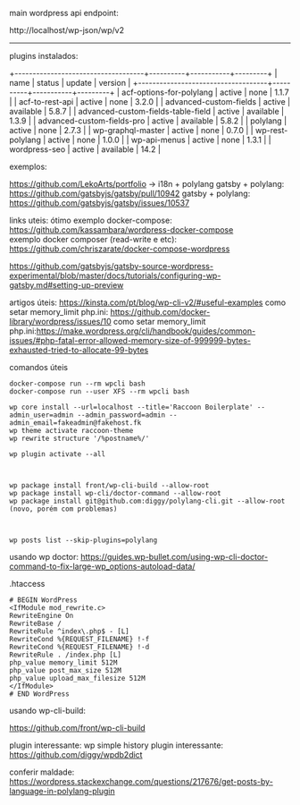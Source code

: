 main wordpress api endpoint:

  http://localhost/wp-json/wp/v2


---

plugins instalados: 

  +------------------------------------+----------+-----------+---------+
  | name                               | status   | update    | version |
  +------------------------------------+----------+-----------+---------+
  | acf-options-for-polylang           | active   | none      | 1.1.7   |
  | acf-to-rest-api                    | active   | none      | 3.2.0   |
  | advanced-custom-fields             | active   | available | 5.8.7   |
  | advanced-custom-fields-table-field | active   | available | 1.3.9   |
  | advanced-custom-fields-pro         | active   | available | 5.8.2   |
  | polylang                           | active   | none      | 2.7.3   |
  | wp-graphql-master                  | active   | none      | 0.7.0   |
  | wp-rest-polylang                   | active   | none      | 1.0.0   |
  | wp-api-menus                       | active   | none      | 1.3.1   |
  | wordpress-seo                      | active   | available | 14.2    |


exemplos: 

  https://github.com/LekoArts/portfolio -> i18n + polylang
  gatsby + polylang: https://github.com/gatsbyjs/gatsby/pull/10942
  gatsby + polylang: https://github.com/gatsbyjs/gatsby/issues/10537


  links uteis:
  ótimo exemplo docker-compose: https://github.com/kassambara/wordpress-docker-compose  
  exemplo docker composer (read-write e etc): https://github.com/chriszarate/docker-compose-wordpress

  https://github.com/gatsbyjs/gatsby-source-wordpress-experimental/blob/master/docs/tutorials/configuring-wp-gatsby.md#setting-up-preview


artigos úteis: 
    https://kinsta.com/pt/blog/wp-cli-v2/#useful-examples
    como setar memory_limit php.ini: https://github.com/docker-library/wordpress/issues/10 
    como setar memory_limit php.ini:https://make.wordpress.org/cli/handbook/guides/common-issues/#php-fatal-error-allowed-memory-size-of-999999-bytes-exhausted-tried-to-allocate-99-bytes

comandos úteis

```
docker-compose run --rm wpcli bash 
docker-compose run --user XFS --rm wpcli bash 

wp core install --url=localhost --title='Raccoon Boilerplate' --admin_user=admin --admin_password=admin --admin_email=fakeadmin@fakehost.fk
wp theme activate raccoon-theme 
wp rewrite structure '/%postname%/'

wp plugin activate --all 



wp package install front/wp-cli-build --allow-root
wp package install wp-cli/doctor-command --allow-root
wp package install git@github.com:diggy/polylang-cli.git --allow-root (novo, porém com problemas)



wp posts list --skip-plugins=polylang

```

usando wp doctor:
  https://guides.wp-bullet.com/using-wp-cli-doctor-command-to-fix-large-wp_options-autoload-data/

.htaccess
```
# BEGIN WordPress
<IfModule mod_rewrite.c>
RewriteEngine On
RewriteBase /
RewriteRule ^index\.php$ - [L]
RewriteCond %{REQUEST_FILENAME} !-f
RewriteCond %{REQUEST_FILENAME} !-d
RewriteRule . /index.php [L]
php_value memory_limit 512M
php_value post_max_size 512M
php_value upload_max_filesize 512M
</IfModule>
# END WordPress
``` 

usando wp-cli-build:

https://github.com/front/wp-cli-build

plugin interessante: wp simple history
plugin interessante: https://github.com/diggy/wpdb2dict

conferir maldade:
  https://wordpress.stackexchange.com/questions/217676/get-posts-by-language-in-polylang-plugin

